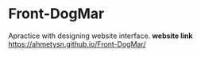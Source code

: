 # Front-DogMar
Apractice with designing website interface.
**website link**
https://ahmetysn.github.io/Front-DogMar/

